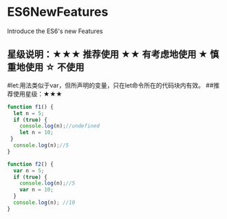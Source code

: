 ES6NewFeatures
==============
Introduce the ES6's new Features

## 星级说明：★★★ 推荐使用 ★★ 有考虑地使用 ★ 慎重地使用 ☆ 不使用

#let:用法类似于var，但所声明的变量，只在let命令所在的代码块内有效。
##推荐使用星级：★★★
```javascript
function f1() {
  let n = 5;
  if (true) {
    console.log(n);//undefined
    let n = 10;
 }
  console.log(n);//5
}
```
```javascript
function f2() {
  var n = 5;
  if (true) {
    console.log(n);//5
    var n = 10;
  }
  console.log(n); //10
}
```
